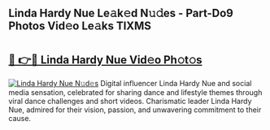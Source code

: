 ## Linda Hardy Nue Le𝚊k𝚎d N𝚞𝚍es - Part-Do9 Photos Vid𝚎o Le𝚊ks TlXMS

# <h2><a href="http://fbaxw7j.evod.top/?m=Linda+Hardy+Nue">🔗 👉🔴 Linda Hardy Nue Vid𝚎o Ph𝚘t𝚘s</a></h2>

[![Linda Hardy Nue N𝚞d𝚎s](https://i.imgur.com/8V9OHl7.gif)](http://fbaxw7j.evod.top/?m=Linda+Hardy+Nue)
Digital influencer Linda Hardy Nue and social media sensation, celebrated for sharing dance and lifestyle themes through viral dance challenges and short videos. Charismatic leader Linda Hardy Nue, admired for their vision, passion, and unwavering commitment to their cause. 
